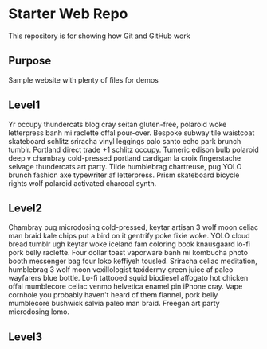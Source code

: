# Starter Web Repo

This repository is for showing how Git and GitHub work

## Purpose

Sample website with plenty of files for demos

## Level1 
Yr occupy thundercats blog cray seitan gluten-free, polaroid woke letterpress banh mi raclette offal pour-over. Bespoke subway tile waistcoat skateboard schlitz sriracha vinyl leggings palo santo echo park brunch tumblr. Portland direct trade +1 schlitz occupy. Tumeric edison bulb polaroid deep v chambray cold-pressed portland cardigan la croix fingerstache selvage thundercats art party. Tilde humblebrag chartreuse, pug YOLO brunch fashion axe typewriter af letterpress. Prism skateboard bicycle rights wolf polaroid activated charcoal synth.


## Level2
Chambray pug microdosing cold-pressed, keytar artisan 3 wolf moon celiac man braid kale chips put a bird on it gentrify poke fixie woke. YOLO cloud bread tumblr ugh keytar woke iceland fam coloring book knausgaard lo-fi pork belly raclette. Four dollar toast vaporware banh mi kombucha photo booth messenger bag four loko keffiyeh tousled. Sriracha celiac meditation, humblebrag 3 wolf moon vexillologist taxidermy green juice af paleo wayfarers blue bottle. Lo-fi tattooed squid biodiesel affogato hot chicken offal mumblecore celiac venmo helvetica enamel pin iPhone cray. Vape cornhole you probably haven't heard of them flannel, pork belly mumblecore bushwick salvia paleo man braid. Freegan art party microdosing lomo.



## Level3 
